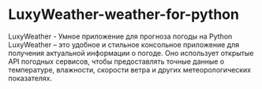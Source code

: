 # LuxyWeather-weather-for-python
LuxyWeather - Умное приложение для прогноза погоды на Python LuxyWeather – это удобное и стильное консольное приложение для получения актуальной информации о погоде. Оно использует открытые API погодных сервисов, чтобы предоставлять точные данные о температуре, влажности, скорости ветра и других метеорологических показателях.
